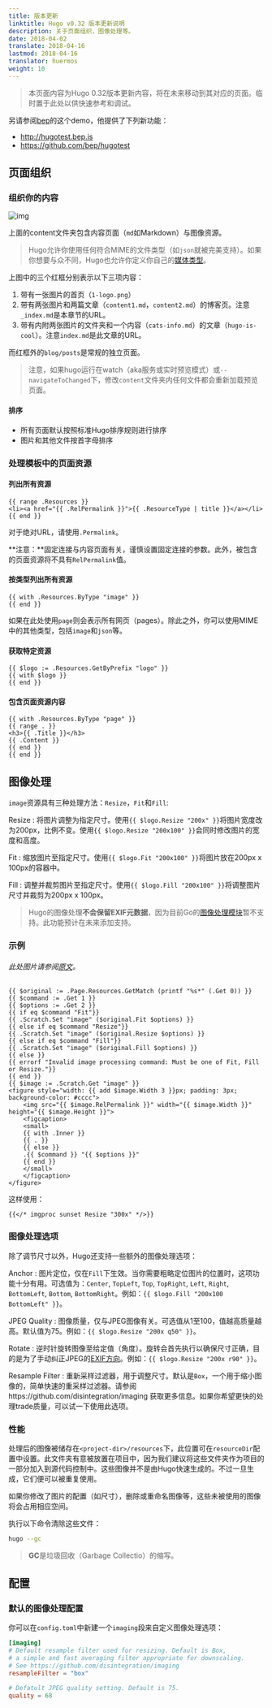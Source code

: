 ```yaml
---
title: 版本更新
linktitle: Hugo v0.32 版本更新说明
description: 关于页面组织，图像处理等。
date: 2018-04-02
translate: 2018-04-16
lastmod: 2018-04-16
translator: huermos
weight: 10
---
```


> 本页面内容为Hugo 0.32版本更新内容，将在未来移动到其对应的页面。临时置于此处以供快速参考和调试。

另请参阅[bep](https://github.com/bep/)的这个demo，他提供了下列新功能：

* http://hugotest.bep.is
* https://github.com/bep/hugotest

## 页面组织

### 组织你的内容

![img](/resources/img/about/hugo-content-bundles.png)

上面的content文件夹包含内容页面（`md`如Markdown）与图像资源。

> Hugo允许你使用任何符合MIME的文件类型（如`json`就被完美支持）。如果你想要与众不同，Hugo也允许你定义你自己的[媒体类型](/templates/output-formats/#媒体类型)。

上图中的三个红框分别表示以下三项内容：

1. 带有一张图片的首页（`1-logo.png`）
2. 带有两张图片和两篇文章（`content1.md`，`content2.md`）的博客页。注意`_index.md`是本章节的URL。
3. 带有内附两张图片的文件夹和一个内容（`cats-info.md`）的文章（`hugo-is-cool`）。注意`index.md`是此文章的URL。

而红框外的`blog/posts`是常规的独立页面。

> 注意，如果hugo运行在watch（aka服务或实时预览模式）或`--navigateToChanged`下，修改`content`文件夹内任何文件都会重新加载预览页面。

#### 排序

* 所有页面默认按照标准Hugo排序规则进行排序
* 图片和其他文件按首字母排序

### 处理模板中的页面资源

#### 列出所有资源

```go-html-template
{{ range .Resources }}
<li><a href="{{ .RelPermalink }}">{{ .ResourceType | title }}</a></li>
{{ end }}
```

对于绝对URL，请使用`.Permalink`。

**注意：**固定连接与内容页面有关，谨慎设置固定连接的参数。此外，被包含的页面资源将不具有`RelPermalink`值。

#### 按类型列出所有资源

```go-html-template
{{ with .Resources.ByType "image" }}
{{ end }}
```

如果在此处使用`page`则会表示所有网页（pages）。除此之外，你可以使用MIME中的其他类型，包括`image`和`json`等。

#### 获取特定资源

```go-html-template
{{ $logo := .Resources.GetByPrefix "logo" }}
{{ with $logo }}
{{ end }}
```

#### 包含页面资源内容

```go-html-template
{{ with .Resources.ByType "page" }}
{{ range . }}
<h3>{{ .Title }}</h3>
{{ .Content }}
{{ end }}
{{ end }}
```

## 图像处理

`image`资源具有三种处理方法：`Resize`，`Fit`和`Fill`:

Resize
: 将图片调整为指定尺寸。使用`{{ $logo.Resize "200x" }}`将图片宽度改为200px，比例不变。使用`{{ $logo.Resize "200x100" }}`会同时修改图片的宽度和高度。

Fit
: 缩放图片至指定尺寸。使用`{{ $logo.Fit "200x100" }}`将图片放在200px x 100px的容器中。

Fill
: 调整并裁剪图片至指定尺寸。使用`{{ $logo.Fill "200x100" }}`将调整图片尺寸并裁剪为200px x 100px。

> Hugo的图像处理**不会保留EXIF元数据**，因为目前Go的[图像处理模块](https://github.com/golang/go/search?q=exif&type=Issues&utf8=%E2%9C%93)暂不支持。此功能预计在未来添加支持。

### 示例

###### 此处图片请参阅[原文](https://gohugo.io/about/new-in-032/)。

```go-html-template
{{ $original := .Page.Resources.GetMatch (printf "%s*" (.Get 0)) }}
{{ $command := .Get 1 }}
{{ $options := .Get 2 }}
{{ if eq $command "Fit"}}
{{ .Scratch.Set "image" ($original.Fit $options) }}
{{ else if eq $command "Resize"}}
{{ .Scratch.Set "image" ($original.Resize $options) }}
{{ else if eq $command "Fill"}}
{{ .Scratch.Set "image" ($original.Fill $options) }}
{{ else }}
{{ errorf "Invalid image processing command: Must be one of Fit, Fill or Resize."}}
{{ end }}
{{ $image := .Scratch.Get "image" }}
<figure style="width: {{ add $image.Width 3 }}px; padding: 3px; background-color: #cccc">
	<img src="{{ $image.RelPermalink }}" width="{{ $image.Width }}" height="{{ $image.Height }}">
	<figcaption>
	<small>
	{{ with .Inner }}
	{{ . }}
	{{ else }}
	.{{ $command }} "{{ $options }}"
	{{ end }}
	</small>
	</figcaption>
</figure> 
```

这样使用：

```go-html-template
{{</* imgproc sunset Resize "300x" */>}}
```

### 图像处理选项

除了调节尺寸以外，Hugo还支持一些额外的图像处理选项：

Anchor
: 图片定位，仅在`Fill`下生效。当你需要粗略定位图片的位置时，这项功能十分有用。可选值为：`Center`, `TopLeft`, `Top`, `TopRight`, `Left`, `Right`, `BottomLeft`, `Bottom`, `BottomRight`。例如：`{{ $logo.Fill "200x100 BottomLeft" }}`。

JPEG Quality
: 图像质量，仅与JPEG图像有关。可选值从1至100，值越高质量越高。默认值为75。例如：`{{ $logo.Resize "200x q50" }}`。

Rotate
: 逆时针旋转图像至给定值（角度）。旋转会首先执行以确保尺寸正确，目的是为了手动纠正JPEG的[EXIF方向](https://github.com/golang/go/issues/4341)。例如：`{{ $logo.Resize "200x r90" }}`。

Resample Filter
: 重新采样过滤器，用于调整尺寸。默认是`Box`，一个用于缩小图像的，简单快速的重采样过滤器。请参阅https://github.com/disintegration/imaging 获取更多信息。如果你希望更快的处理trade质量，可以试一下使用此选项。

### 性能

处理后的图像被储存在`<project-dir>/resources`下，此位置可在`resourceDir`配置中设置。此文件夹有意被放置在项目中，因为我们建议将这些文件夹作为项目的一部分加入到源代码控制中。这些图像并不是由Hugo快速生成的。不过一旦生成，它们便可以被重复使用。

如果你修改了图片的配置（如尺寸），删除或重命名图像等，这些未被使用的图像将会占用相应空间。

执行以下命令清除这些文件：

```bash
hugo --gc
```

> **GC**是垃圾回收（Garbage Collectio）的缩写。

## 配置

### 默认的图像处理配置

你可以在`config.toml`中新建一个`imaging`段来自定义图像处理选项：

```toml
[imaging]
# Default resample filter used for resizing. Default is Box,
# a simple and fast averaging filter appropriate for downscaling.
# See https://github.com/disintegration/imaging
resampleFilter = "box"

# Defatult JPEG quality setting. Default is 75.
quality = 68
```